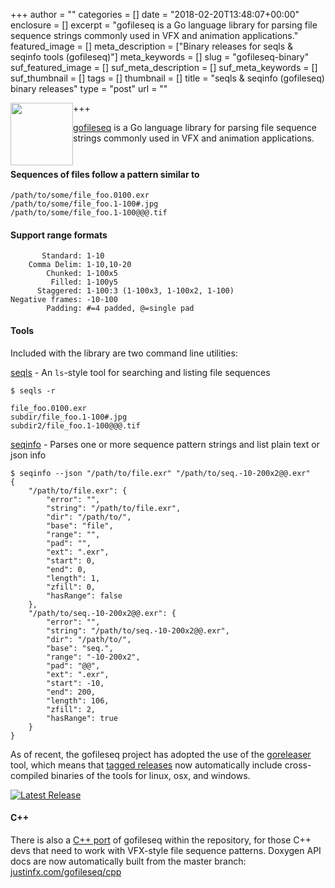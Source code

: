 +++
author = ""
categories = []
date = "2018-02-20T13:48:07+00:00"
enclosure = []
excerpt = "gofileseq is a Go language library for parsing file sequence strings commonly used in VFX and animation applications."
featured_image = []
meta_description = ["Binary releases for seqls & seqinfo tools (gofileseq)"]
meta_keywords = []
slug = "gofileseq-binary"
suf_featured_image = []
suf_meta_description = []
suf_meta_keywords = []
suf_thumbnail = []
tags = []
thumbnail = []
title = "seqls & seqinfo (gofileseq) binary releases"
type = "post"
url = ""

+++
<img src="https://assets-cdn.github.com/images/modules/logos_page/GitHub-Mark.png" style="width:100px; float:left;">

[gofileseq](https://github.com/justinfx/gofileseq "gofileseq") is a Go language library for parsing file sequence strings commonly used in VFX and animation applications. 

<p style="clear:both">

#### Sequences of files follow a pattern similar to

    /path/to/some/file_foo.0100.exr
    /path/to/some/file_foo.1-100#.jpg
    /path/to/some/file_foo.1-100@@@.tif

#### Support range formats

           Standard: 1-10
        Comma Delim: 1-10,10-20
            Chunked: 1-100x5
             Filled: 1-100y5
          Staggered: 1-100:3 (1-100x3, 1-100x2, 1-100)
    Negative frames: -10-100
            Padding: #=4 padded, @=single pad

#### Tools

Included with the library are two command line utilities:

[seqls](https://github.com/justinfx/gofileseq/tree/master/cmd/seqls) - An `ls`-style tool for searching and listing file sequences

    $ seqls -r 
    
    file_foo.0100.exr
    subdir/file_foo.1-100#.jpg
    subdir2/file_foo.1-100@@@.tif

[seqinfo](https://github.com/justinfx/gofileseq/tree/master/cmd/seqinfo) - Parses one or more sequence pattern strings and list plain text or json info

    $ seqinfo --json "/path/to/file.exr" "/path/to/seq.-10-200x2@@.exr"
    {
        "/path/to/file.exr": {
            "error": "",
            "string": "/path/to/file.exr",
            "dir": "/path/to/",
            "base": "file",
            "range": "",
            "pad": "",
            "ext": ".exr",
            "start": 0,
            "end": 0,
            "length": 1,
            "zfill": 0,
            "hasRange": false
        },
        "/path/to/seq.-10-200x2@@.exr": {
            "error": "",
            "string": "/path/to/seq.-10-200x2@@.exr",
            "dir": "/path/to/",
            "base": "seq.",
            "range": "-10-200x2",
            "pad": "@@",
            "ext": ".exr",
            "start": -10,
            "end": 200,
            "length": 106,
            "zfill": 2,
            "hasRange": true
        }
    }

As of recent, the gofileseq project has adopted the use of the [goreleaser](https://goreleaser.com/) tool, which means that [tagged releases](https://github.com/justinfx/gofileseq/releases) now automatically include cross-compiled binaries of the tools for linux, osx, and windows.

[![Latest Release](https://badge.fury.io/go/github.com%2Fjustinfx%2Fgofileseq.svg)](https://github.com/justinfx/gofileseq/releases)

#### C++

There is also a [C++ port](https://github.com/justinfx/gofileseq/tree/master/cpp-port "C++ port") of gofileseq within the repository, for those C++ devs that need to work with VFX-style file sequence patterns.  Doxygen API docs are now automatically built from the master branch: [justinfx.com/gofileseq/cpp](http://justinfx.com/gofileseq/cpp)